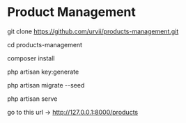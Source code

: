 # Product Management

git clone https://github.com/urvii/products-management.git

cd products-management

composer install

php artisan key:generate

php artisan migrate --seed

php artisan serve

go to this url ->  http://127.0.0.1:8000/products
